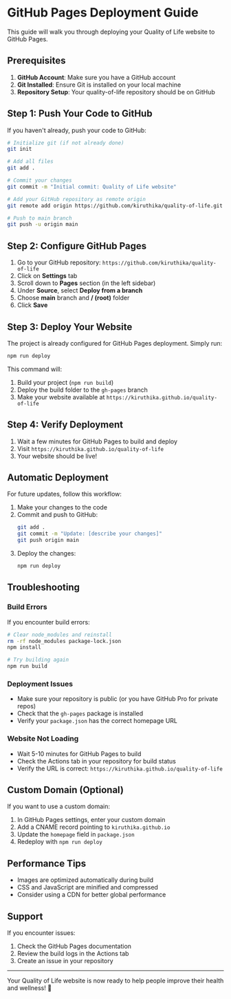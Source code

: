 # GitHub Pages Deployment Guide

This guide will walk you through deploying your Quality of Life website to GitHub Pages.

## Prerequisites

1. **GitHub Account**: Make sure you have a GitHub account
2. **Git Installed**: Ensure Git is installed on your local machine
3. **Repository Setup**: Your quality-of-life repository should be on GitHub

## Step 1: Push Your Code to GitHub

If you haven't already, push your code to GitHub:

```bash
# Initialize git (if not already done)
git init

# Add all files
git add .

# Commit your changes
git commit -m "Initial commit: Quality of Life website"

# Add your GitHub repository as remote origin
git remote add origin https://github.com/kiruthika/quality-of-life.git

# Push to main branch
git push -u origin main
```

## Step 2: Configure GitHub Pages

1. Go to your GitHub repository: `https://github.com/kiruthika/quality-of-life`
2. Click on **Settings** tab
3. Scroll down to **Pages** section (in the left sidebar)
4. Under **Source**, select **Deploy from a branch**
5. Choose **main** branch and **/ (root)** folder
6. Click **Save**

## Step 3: Deploy Your Website

The project is already configured for GitHub Pages deployment. Simply run:

```bash
npm run deploy
```

This command will:
1. Build your project (`npm run build`)
2. Deploy the build folder to the `gh-pages` branch
3. Make your website available at `https://kiruthika.github.io/quality-of-life`

## Step 4: Verify Deployment

1. Wait a few minutes for GitHub Pages to build and deploy
2. Visit `https://kiruthika.github.io/quality-of-life`
3. Your website should be live!

## Automatic Deployment

For future updates, follow this workflow:

1. Make your changes to the code
2. Commit and push to GitHub:
   ```bash
   git add .
   git commit -m "Update: [describe your changes]"
   git push origin main
   ```
3. Deploy the changes:
   ```bash
   npm run deploy
   ```

## Troubleshooting

### Build Errors
If you encounter build errors:
```bash
# Clear node_modules and reinstall
rm -rf node_modules package-lock.json
npm install

# Try building again
npm run build
```

### Deployment Issues
- Make sure your repository is public (or you have GitHub Pro for private repos)
- Check that the `gh-pages` package is installed
- Verify your `package.json` has the correct homepage URL

### Website Not Loading
- Wait 5-10 minutes for GitHub Pages to build
- Check the Actions tab in your repository for build status
- Verify the URL is correct: `https://kiruthika.github.io/quality-of-life`

## Custom Domain (Optional)

If you want to use a custom domain:

1. In GitHub Pages settings, enter your custom domain
2. Add a CNAME record pointing to `kiruthika.github.io`
3. Update the `homepage` field in `package.json`
4. Redeploy with `npm run deploy`

## Performance Tips

- Images are optimized automatically during build
- CSS and JavaScript are minified and compressed
- Consider using a CDN for better global performance

## Support

If you encounter issues:
1. Check the GitHub Pages documentation
2. Review the build logs in the Actions tab
3. Create an issue in your repository

---

Your Quality of Life website is now ready to help people improve their health and wellness! 🎉 
